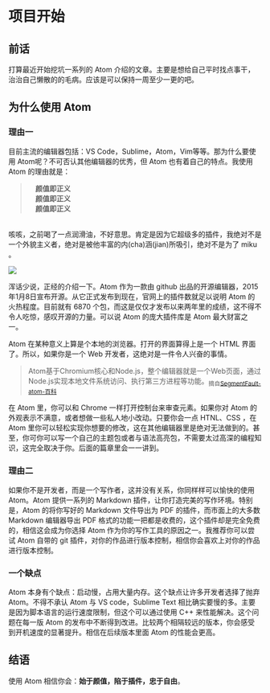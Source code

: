 # 项目开始

## 前话
打算最近开始挖坑一系列的 Atom 介绍的文章。主要是想给自己平时找点事干，治治自己懒散的的毛病。应该是可以保持一周至少一更的吧。

<!--more-->

## 为什么使用 Atom

### 理由一

目前主流的编辑器包括：VS Code，Sublime，Atom，Vim等等。那为什么要使用 Atom呢？不可否认其他编辑器的优秀，但 Atom 也有着自己的特点。我使用 Atom 的理由就是：
<br>
>&emsp;**颜值即正义**<br>
>&emsp;**颜值即正义**<br>
>&emsp;**颜值即正义**

<br>
咳咳，之前喝了一点润滑油，不好意思。肯定是因为它超级多的插件，我绝对不是一个外貌主义者，绝对是被他丰富的内(cha)涵(jian)所吸引，绝对不是为了 miku 。

![](http://image.yidaqiang.cn/atom-backgroun.png)

浑话少说，正经的介绍一下。Atom 作为一款由 github 出品的开源编辑器，2015年1月8日宣布开源。从它正式发布到现在，官网上的插件数就足以说明 Atom 的火热程度。目前就有 6870 个包，而这是仅仅才发布以来两年里的成绩，这不得不令人吃惊，感叹开源的力量。可以说 Atom 的庞大插件库是 Atom 最大财富之一。

Atom 在某种意义上算是个本地的浏览器。打开的界面算得上是一个 HTML 界面了。所以，如果你是一个 Web 开发者，这绝对是一件令人兴奋的事情。

>Atom基于Chromium核心和Node.js，整个编辑器就是一个Web页面，通过Node.js实现本地文件系统访问、执行第三方进程等功能。<sub>摘自[SegmentFault-atom-百科](https://segmentfault.com/t/atom/info)</sub>

在 Atom 里，你可以和 Chrome 一样打开控制台来审查元素。如果你对 Atom 的外观表示不满意，或者想做一些私人地小改动。只要你会一点 HTNL、CSS ，在 Atom 里你可以轻松实现你想要的修改，这在其他编辑器里是绝对无法做到的。甚至，你可你可以写一个自己的主题包或者与语法高亮包，不需要太过高深的编程知识，这完全取决于你。后面的篇章里会一一讲到。

### 理由二
如果你不是开发者，而是一个写作者，这并没有关系，你同样样可以愉快的使用 Atom。Atom 提供一系列的 Markdown 插件，让你打造完美的写作环境。特别是，Atom 的将你写好的 Markdown 文件导出为 PDF 的插件，而市面上的大多数 Markdown 编辑器导出 PDF 格式的功能一把都是收费的，这个插件却是完全免费的，相信这会成为你选择 Atom 作为你的写作工具的原因之一。我推荐你可以尝试 Atom 自带的 git 插件，对你的作品进行版本控制，相信你会喜欢上对你的作品进行版本控制。

### 一个缺点

Atom 本身有个缺点：启动慢，占用大量内存。这个缺点让许多开发者选择了抛弃 Atom。不得不承认 Atom 与 VS code，Sublime Text 相比确实要慢的多。主要是因为脚本语言的运行速度限制，但这个可以通过使用 C++ 来性能解决。这个问题在每一版 Atom 的发布中不断得到改进。比较两个相隔较远的版本，你会感受到开机速度的显著提升。相信在后续版本里面 Atom 的性能会更高。

## 结语

使用 Atom 相信你会：**始于颜值，陷于插件，忠于自由**。
